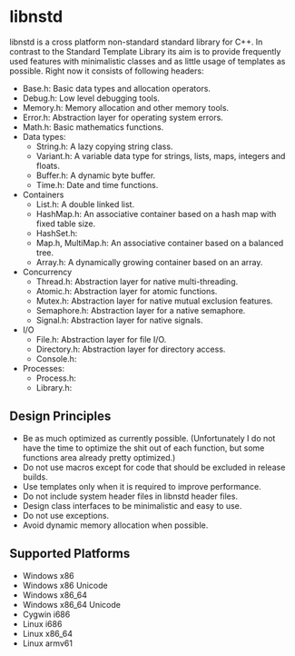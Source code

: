 libnstd
=======

libnstd is a cross platform non-standard standard library for C++. In contrast to the Standard Template
Library its aim is to provide frequently used features with minimalistic classes and as little usage of templates
as possible. Right now it consists of following headers:

 * Base.h: Basic data types and allocation operators.
 * Debug.h: Low level debugging tools.
 * Memory.h: Memory allocation and other memory tools.
 * Error.h: Abstraction layer for operating system errors.
 * Math.h: Basic mathematics functions.
 * Data types:
    * String.h: A lazy copying string class.
    * Variant.h: A variable data type for strings, lists, maps, integers and floats.
    * Buffer.h: A dynamic byte buffer.
    * Time.h: Date and time functions.
 * Containers
    * List.h: A double linked list.
    * HashMap.h: An associative container based on a hash map with fixed table size.
    * HashSet.h: 
    * Map.h, MultiMap.h: An associative container based on a balanced tree.
    * Array.h: A dynamically growing container based on an array.
 * Concurrency
    * Thread.h: Abstraction layer for native multi-threading.
    * Atomic.h: Abstraction layer for atomic functions.
    * Mutex.h: Abstraction layer for native mutual exclusion features.
    * Semaphore.h: Abstraction layer for a native semaphore.
    * Signal.h: Abstraction layer for native signals.
 * I/O
    * File.h: Abstraction layer for file I/O.
    * Directory.h: Abstraction layer for directory access.
    * Console.h: 
 * Processes:
    * Process.h:
    * Library.h:

Design Principles
-----------------

 * Be as much optimized as currently possible. (Unfortunately I do not have the time to optimize the shit out of each function, but some functions area already pretty optimized.)
 * Do not use macros except for code that should be excluded in release builds.
 * Use templates only when it is required to improve performance.
 * Do not include system header files in libnstd header files.
 * Design class interfaces to be minimalistic and easy to use.
 * Do not use exceptions.
 * Avoid dynamic memory allocation when possible.
 
Supported Platforms
-------------------

 * Windows x86
 * Windows x86 Unicode
 * Windows x86_64
 * Windows x86_64 Unicode
 * Cygwin i686
 * Linux i686
 * Linux x86_64
 * Linux armv61
